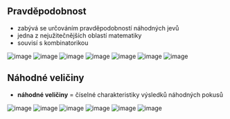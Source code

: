 ## Pravděpodobnost
- zabývá se určováním pravděpodobností náhodných jevů
- jedna z nejužitečnějších oblastí matematiky
- souvisí s kombinatorikou

![image](https://github.com/Rexpes/upol_matros/assets/76534008/8dfa419a-3a5e-4ef4-8cc1-d10b6d646235)
![image](https://github.com/Rexpes/upol_matros/assets/76534008/bb4542d0-b995-4f97-8387-520b7ee5d243)
![image](https://github.com/Rexpes/upol_matros/assets/76534008/37414129-2eae-43d7-ba0b-2e92faae8b8d)
![image](https://github.com/Rexpes/upol_matros/assets/76534008/8a049935-ae3a-4d2d-ab64-399f0c23bc2d)
![image](https://github.com/Rexpes/upol_matros/assets/76534008/6ceafe61-f05c-4b32-865e-37618e1fe0ca)
![image](https://github.com/Rexpes/upol_matros/assets/76534008/ce297807-57f4-46b1-a05f-c2cf1fdc2b28)
![image](https://github.com/Rexpes/upol_matros/assets/76534008/2e7dd668-c82b-4463-ab12-76591d78c358)
## Náhodné veličiny
- **náhodné veličiny** = číselné charakteristiky výsledků náhodných pokusů

![image](https://github.com/Rexpes/upol_matros/assets/76534008/f89f4a30-d591-45b7-9473-bd33de0d81f3)
![image](https://github.com/Rexpes/upol_matros/assets/76534008/13bb0f7c-a44a-497a-9203-6c4c4187ec70)
![image](https://github.com/Rexpes/upol_matros/assets/76534008/7b933aa9-f832-4fc1-b670-0a4754f45121)
![image](https://github.com/Rexpes/upol_matros/assets/76534008/aea50b3c-d7b1-4fcf-bbd0-7997bcc2bf91)
![image](https://github.com/Rexpes/upol_matros/assets/76534008/c53c7cee-7d65-4435-a7b5-1c8d193d5da5)
![image](https://github.com/Rexpes/upol_matros/assets/76534008/9c69b5b9-0d59-41e8-8183-306aa7a5bffb)
